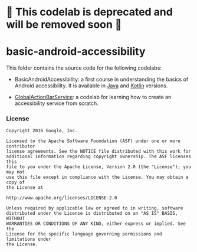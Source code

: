 # 🛑 This codelab is deprecated and will be removed soon 🛑

# basic-android-accessibility

This folder contains the source code for the following codelabs:

- BasicAndroidAccessibility: a first course in understanding the basics of Android accessibility.  It is available in [Java](https://github.com/googlecodelabs/android-accessibility/tree/master/BasicAndroidAccessibility-Java) and [Kotlin](https://github.com/googlecodelabs/android-accessibility/tree/master/BasicAndroidAccessibility-Kotlin) versions.

- [GlobalActionBarService](https://github.com/googlecodelabs/basic-android-accessibility/tree/master/GlobalActionBarService):
a codelab for learning how to create an accessibility service from scratch.

### License

```
Copyright 2016 Google, Inc.

Licensed to the Apache Software Foundation (ASF) under one or more contributor
license agreements. See the NOTICE file distributed with this work for
additional information regarding copyright ownership. The ASF licenses this
file to you under the Apache License, Version 2.0 (the "License"); you may not
use this file except in compliance with the License. You may obtain a copy of
the License at

http://www.apache.org/licenses/LICENSE-2.0

Unless required by applicable law or agreed to in writing, software
distributed under the License is distributed on an "AS IS" BASIS, WITHOUT
WARRANTIES OR CONDITIONS OF ANY KIND, either express or implied. See the
License for the specific language governing permissions and limitations under
the License.
```
